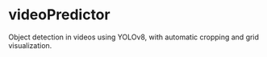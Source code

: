 # videoPredictor
Object detection in videos using YOLOv8, with automatic cropping and grid visualization.
